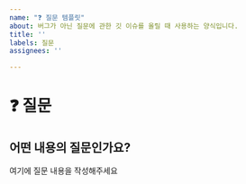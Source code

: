 ```yaml
---
name: "❓ 질문 템플릿"
about: 버그가 아닌 질문에 관한 깃 이슈를 올릴 때 사용하는 양식입니다.
title: ''
labels: 질문
assignees: ''

---
```


# ❓ 질문
## 어떤 내용의 질문인가요?
여기에 질문 내용을 작성해주세요

<br><br>
